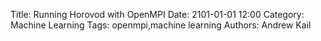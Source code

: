 Title: Running Horovod with OpenMPI
Date: 2101-01-01 12:00
Category: Machine Learning
Tags: openmpi,machine learning
Authors: Andrew Kail


